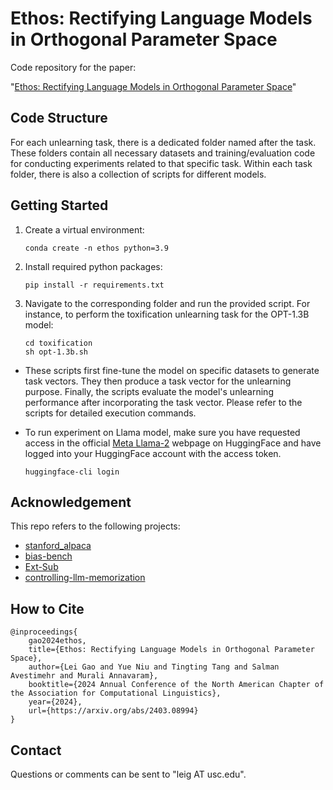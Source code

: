 # Ethos: Rectifying Language Models in Orthogonal Parameter Space
Code repository for the paper:

"[Ethos: Rectifying Language Models in Orthogonal Parameter Space](https://arxiv.org/abs/2403.08994)"

## Code Structure
For each unlearning task, there is a dedicated folder named after the task. These folders contain all necessary datasets and training/evaluation code for conducting experiments related to that specific task. Within each task folder, there is also a collection of scripts for different models. 

## Getting Started

1. Create a virtual environment: 
    ```
    conda create -n ethos python=3.9
    ```

2. Install required python packages:
    ```
    pip install -r requirements.txt
    ```

3. Navigate to the corresponding folder and run the provided script. For instance, to perform the toxification unlearning task for the OPT-1.3B model: 
    ```
    cd toxification
    sh opt-1.3b.sh
    ```
* These scripts first fine-tune the model on specific datasets to generate task vectors. They then produce a task vector for the unlearning purpose. Finally, the scripts evaluate the model's unlearning performance after incorporating the task vector. Please refer to the scripts for detailed execution commands.
* To run experiment on Llama model, make sure you have requested access in the official [Meta Llama-2](https://huggingface.co/meta-llama/Llama-2-7b-hf) webpage on HuggingFace and have logged into your HuggingFace account with the access token. 

    `huggingface-cli login`

## Acknowledgement
This repo refers to the following projects:
* [stanford_alpaca](https://github.com/tatsu-lab/stanford_alpaca)
* [bias-bench](https://github.com/McGill-NLP/bias-bench)
* [Ext-Sub](https://github.com/YanshekWoo/Ext-Sub)
* [controlling-llm-memorization](https://github.com/amazon-science/controlling-llm-memorization)

## How to Cite
```
@inproceedings{
    gao2024ethos,
    title={Ethos: Rectifying Language Models in Orthogonal Parameter Space},
    author={Lei Gao and Yue Niu and Tingting Tang and Salman Avestimehr and Murali Annavaram},
    booktitle={2024 Annual Conference of the North American Chapter of the Association for Computational Linguistics},
    year={2024},
    url={https://arxiv.org/abs/2403.08994}
}
```

## Contact

Questions or comments can be sent to "leig AT usc.edu".
